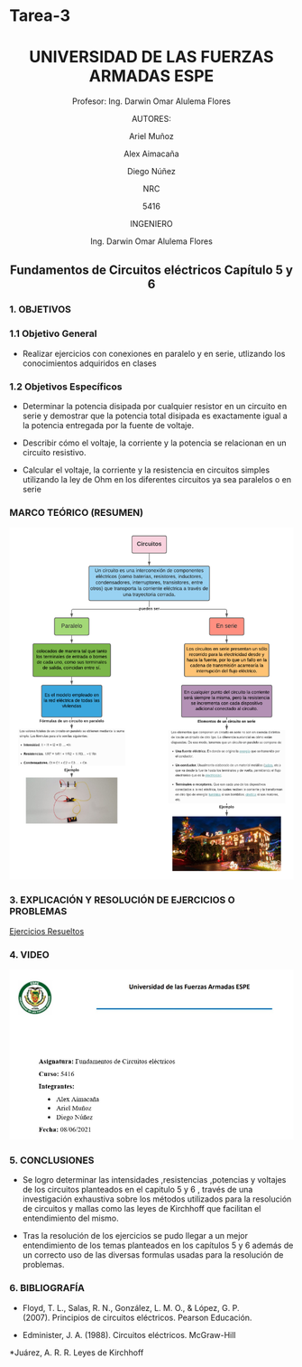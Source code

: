 # Tarea-3

<div align="center">

# UNIVERSIDAD DE LAS FUERZAS ARMADAS ESPE

Profesor: Ing. Darwin Omar Alulema Flores

AUTORES:

Ariel Muñoz

Alex Aimacaña

Diego Núñez

NRC
  
5416

INGENIERO

Ing. Darwin Omar Alulema Flores

## Fundamentos de Circuitos eléctricos Capítulo 5 y 6

</div>

### **1. OBJETIVOS**

### **1.1 Objetivo General** 

* Realizar ejercicios con conexiones en paralelo y en serie, utlizando los conocimientos adquiridos en clases 

### **1.2 Objetivos Específicos**

* Determinar la potencia disipada por cualquier resistor en un circuito en serie y demostrar que la potencia total disipada es exactamente igual a la potencia entregada por la fuente de voltaje.

* Describir cómo el voltaje, la corriente y la potencia se relacionan en un circuito resistivo.

* Calcular el voltaje, la corriente y la resistencia  en circuitos simples utilizando la ley de Ohm en los diferentes circuitos ya sea paralelos o en serie

### **MARCO TEÓRICO (RESUMEN)**

<div align="center">

![image](https://github.com/Jhosu115/Tarea-3/blob/main/Diagrama%20en%20blanco.png)

 </div>
 
### **3. EXPLICACIÓN Y RESOLUCIÓN DE EJERCICIOS O PROBLEMAS**


[Ejercicios Resueltos](https://github.com/Jhosu115/Tarea-2-/blob/main/Ejercicios%20Capítulos%203%20y%204.pdf)

### **4. VIDEO**

[![Video de los ejercicios](https://github.com/Jhosu115/Tarea-2-/blob/main/imagen_2021-06-07_224156.png)](https://youtu.be/JE8T71GkiY8)

### **5. CONCLUSIONES**

* Se logro determinar las intensidades ,resistencias ,potencias y voltajes de los circuitos planteados en el capitulo 5 y 6 , través de una investigación exhaustiva sobre los métodos utilizados para la resolución de circuitos y mallas como las leyes de Kirchhoff que facilitan el entendimiento del mismo.

* Tras la resolución de los ejercicios se pudo llegar a un  mejor entendimiento de los temas planteados en los capítulos 5 y 6 además de un correcto uso de las diversas formulas usadas para la resolución de problemas.

### **6. BIBLIOGRAFÍA**

* Floyd, T. L., Salas, R. N., González, L. M. O., & López, G. P. (2007). Principios de circuitos eléctricos. Pearson Educación.

* Edminister, J. A. (1988). Circuitos eléctricos. McGraw-Hill

*Juárez, A. R. R. Leyes de Kirchhoff

